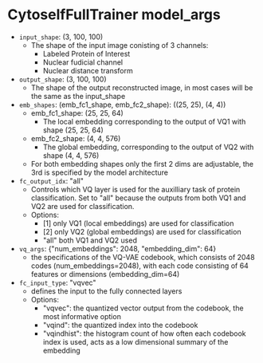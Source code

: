

# CytoselfFullTrainer model_args

 - `input_shape`: (3, 100, 100) 
    - The shape of the input image conisting of 3 channels:
        - Labeled Protein of Interest
        - Nuclear fudicial channel
        - Nuclear distance transform
 - `output_shape`: (3, 100, 100) 
    - The shape of the output reconstructed image, in most cases will be the same as the input_shape
 - `emb_shapes`: (emb_fc1_shape, emb_fc2_shape): ((25, 25), (4, 4))
    - emb_fc1_shape: (25, 25, 64)
        - The local embedding corresponding to the output of VQ1 with shape (25, 25, 64)
    - emb_fc2_shape: (4, 4, 576)
        - The global embedding, corresponding to the output of VQ2 with shape (4, 4, 576)
    - For both embedding shapes only the first 2 dims are adjustable, the 3rd is specified by the model architecture
 - `fc_output_idx`: "all"
    - Controls which VQ layer is used for the auxilliary task of protein classification. Set to "all" because the outputs from both VQ1 and VQ2 are used for classification.
    - Options:
        - [1] only VQ1 (local embeddings) are used for classification
        - [2] only VQ2 (global embeddings) are used for classification
        - "all" both VQ1 and VQ2 used
 - `vq_args`: {"num_embeddings": 2048, "embedding_dim": 64}
    - the specifications of the VQ-VAE codebook, which consists of 2048 codes (num_embeddings=2048), 
    with each code consisting of 64 features or dimensions (embedding_dim=64)
 - `fc_input_type`: "vqvec"
    - defines the input to the fully connected layers
    - Options:
        - "vqvec": the quantized vector output from the codebook, the most informative option
        - "vqind": the quantized index into the codebook
        - "vqindhist": the histogram count of how often each codebook index is used, acts as a low dimensional summary of the embedding
